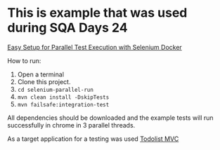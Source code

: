 This is example that was used during SQA Days 24
=======================

[Easy Setup for Parallel Test Execution with Selenium Docker](https://sqadays.com/en/talk/62825)

How to run:
1. Open a terminal
2. Clone this project.
3. `cd selenium-parallel-run`
4. `mvn clean install -DskipTests`
5. `mvn failsafe:integration-test`

All dependencies should be downloaded and the example tests will run successfully in chrome in 3 parallel threads.

As a target application for a testing was used [Todolist MVC](https://github.com/benas/todolist-mvc) 